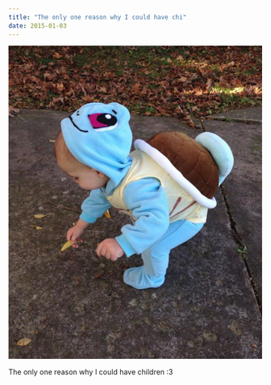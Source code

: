 ```yaml
---
title: "The only one reason why I could have chi"
date: 2015-01-03
---
```


![2015-01-03-1ehhz9ql.png](/images/2015-01-03-1ehhz9ql.png)

The only one reason why I could have children :3